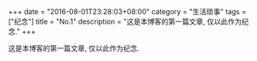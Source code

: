 +++
date = "2016-08-01T23:28:03+08:00"
category = "生活琐事"
tags = ["纪念"]
title = "No.1"
description = "这是本博客的第一篇文章, 仅以此作为纪念."
+++

这是本博客的第一篇文章, 仅以此作为纪念.
